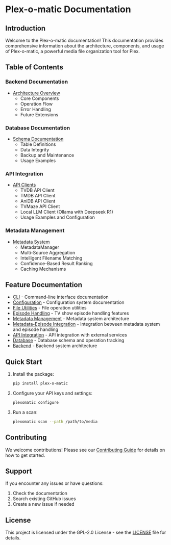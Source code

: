 # Plex-o-matic Documentation

## Introduction

Welcome to the Plex-o-matic documentation! This documentation provides comprehensive information about the architecture, components, and usage of Plex-o-matic, a powerful media file organization tool for Plex.

## Table of Contents

### Backend Documentation
- [Architecture Overview](backend/architecture.md)
  - Core Components
  - Operation Flow
  - Error Handling
  - Future Extensions

### Database Documentation
- [Schema Documentation](database/schema.md)
  - Table Definitions
  - Data Integrity
  - Backup and Maintenance
  - Usage Examples

### API Integration
- [API Clients](api/README.md)
  - TVDB API Client
  - TMDB API Client
  - AniDB API Client
  - TVMaze API Client
  - Local LLM Client (Ollama with Deepseek R1)
  - Usage Examples and Configuration

### Metadata Management
- [Metadata System](metadata/README.md)
  - MetadataManager
  - Multi-Source Aggregation
  - Intelligent Filename Matching
  - Confidence-Based Result Ranking
  - Caching Mechanisms

## Feature Documentation

- [CLI](cli/README.md) - Command-line interface documentation
- [Configuration](configuration/README.md) - Configuration system documentation
- [File Utilities](file-utils/README.md) - File operation utilities
- [Episode Handling](episode_handling.md) - TV show episode handling features
- [Metadata Management](metadata/README.md) - Metadata system architecture
- [Metadata-Episode Integration](metadata/episode_integration.md) - Integration between metadata system and episode handling
- [API Integration](api/README.md) - API integration with external services
- [Database](database/README.md) - Database schema and operation tracking
- [Backend](backend/README.md) - Backend system architecture

## Quick Start

1. Install the package:
   ```bash
   pip install plex-o-matic
   ```

2. Configure your API keys and settings:
   ```bash
   plexomatic configure
   ```

3. Run a scan:
   ```bash
   plexomatic scan --path /path/to/media
   ```

## Contributing

We welcome contributions! Please see our [Contributing Guide](../CONTRIBUTING.md) for details on how to get started.

## Support

If you encounter any issues or have questions:
1. Check the documentation
2. Search existing GitHub issues
3. Create a new issue if needed

## License

This project is licensed under the GPL-2.0 License - see the [LICENSE](../LICENSE) file for details. 